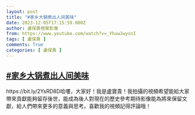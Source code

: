 ```yaml
---
layout: post
title: "#家乡大锅煮出人间美味"
date: 2023-12-05T17:15:59.000Z
author: 盧保貴視覺影像
from: https://www.youtube.com/watch?v=_YhuwJwysnI
tags: [ 盧保貴 ]
comments: True
categories: [ 盧保貴 ]
---
```

<!--1701796559000-->
[#家乡大锅煮出人间美味](https://www.youtube.com/watch?v=_YhuwJwysnI)
------

<div>
https://bit.ly/2YsRD8D哈嘍，大家好！我是盧寶貴！我拍攝的視頻希望能給大家帶來貢獻能夠留存後世，能成為後人對現在的歷史參考期待影像能為將來保留文獻，給人們帶來更多的意義與思考。喜歡我的視頻記得評論哦！
</div>
